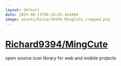 ```yaml
---
layout: default
date: 2025-08-11T06:10:55.454494
image: assets/Richard9394_MingCute_cropped.png
---
```


# [Richard9394/MingCute](https://github.com/Richard9394/MingCute)

open source icon library for web and mobile projects
